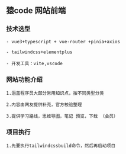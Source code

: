 ## 猿code 网站前端

### 技术选型

    - vue3+typescript + vue-router +pinia+axios

    - tailwindcss+elementplus

    - 开发工具：vite,vscode

### 网站功能介绍 

    1.涵盖程序员大部分常用知识点，按不同类型分类

    2.内容由网友提供补充，官方校验整理

    3.提供学习路线，思维导图，笔记 预览，下载 （会员）

### 项目执行

    1.先要执行tailwindcssbuild命令，然后再启动项目
